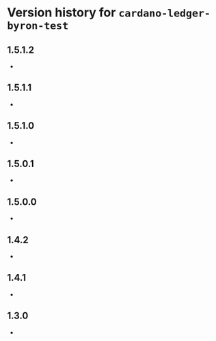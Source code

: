 # Version history for `cardano-ledger-byron-test`

## 1.5.1.2

*

## 1.5.1.1

*

## 1.5.1.0

*

## 1.5.0.1

*

## 1.5.0.0

*

## 1.4.2

*

## 1.4.1

*

## 1.3.0

*
